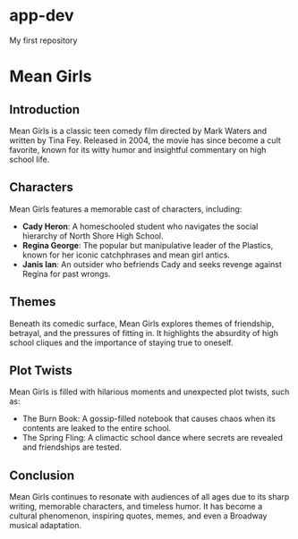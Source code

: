 # app-dev
My first repository
# Mean Girls

## Introduction
Mean Girls is a classic teen comedy film directed by Mark Waters and written by Tina Fey. Released in 2004, the movie has since become a cult favorite, known for its witty humor and insightful commentary on high school life.

## Characters
Mean Girls features a memorable cast of characters, including:
- **Cady Heron**: A homeschooled student who navigates the social hierarchy of North Shore High School.
- **Regina George**: The popular but manipulative leader of the Plastics, known for her iconic catchphrases and mean girl antics.
- **Janis Ian**: An outsider who befriends Cady and seeks revenge against Regina for past wrongs.

## Themes
Beneath its comedic surface, Mean Girls explores themes of friendship, betrayal, and the pressures of fitting in. It highlights the absurdity of high school cliques and the importance of staying true to oneself.

## Plot Twists
Mean Girls is filled with hilarious moments and unexpected plot twists, such as:
- The Burn Book: A gossip-filled notebook that causes chaos when its contents are leaked to the entire school.
- The Spring Fling: A climactic school dance where secrets are revealed and friendships are tested.

## Conclusion
Mean Girls continues to resonate with audiences of all ages due to its sharp writing, memorable characters, and timeless humor. It has become a cultural phenomenon, inspiring quotes, memes, and even a Broadway musical adaptation.
